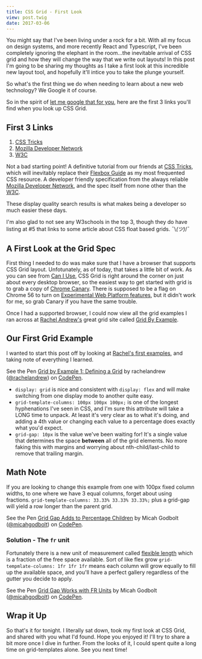 ```yaml
---
title: CSS Grid - First Look
view: post.twig
date: 2017-03-06
---
```


You might say that I've been living under a rock for a bit. With all my focus on design systems, and more recently React and Typescript, I've been completely ignoring the elephant in the room...the inevitable arrival of CSS grid and how they will change the way that we write out layouts! In this post I'm going to be sharing my thoughts as I take a first look at this incredible new layout tool, and hopefully it'll intice you to take the plunge yourself.

So what's the first thing we do when needing to learn about a new web technology? We Google it of course.

So in the spirit of [let me google that for you](http://lmgtfy.com/?q=css+grid), here are the first 3 links you'll find when you look up CSS Grid.

## First 3 Links

1. [CSS Tricks](https://css-tricks.com/snippets/css/complete-guide-grid/)
2. [Mozilla Developer Network](https://developer.mozilla.org/en-US/docs/Web/CSS/CSS_Grid_Layout)
3. [W3C](https://www.w3.org/TR/css3-grid-layout/)

Not a bad starting point! A definitive tutorial from our friends at [CSS Tricks](https://css-tricks.com), which will inevitably replace their [Flexbox Guide](https://css-tricks.com/snippets/css/a-guide-to-flexbox/) as my most frequented CSS resource. A developer friendly specification from the always reliable [Mozilla Developer Network](https://developer.mozilla.org), and the spec itself from none other than the [W3C](https://www.w3.org). 

These display quality search results is what makes being a developer so much easier these days.

I'm also glad to not see any W3schools in the top 3, though they do have listing at #5 that links to some article about CSS float based grids. ¯\\_(ツ)_/¯

## A First Look at the Grid Spec

First thing I needed to do was make sure that I have a browser that supports CSS Grid layout. Unfotunately, as of today, that takes a little bit of work. As you can see from [Can I Use](http://caniuse.com/#feat=css-grid), CSS Grid is right around the corner on just about every desktop browser, so the easiest way to get started with grid is to grab a copy of [Chrome Canary](https://www.google.com/chrome/browser/canary.html). There is supposed to be a flag on Chrome 56 to turn on [Experimental Web Platform features](chrome://flags/#enable-experimental-web-platform-features), but it didn't work for me, so grab Canary if you have the same trouble. 

Once I had a supported browser, I could now view all the grid examples I ran across at [Rachel Andrew's](https://twitter.com/rachelandrew) great grid site called [Grid By Example](http://gridbyexample.com/examples/).  

## Our First Grid Example

I wanted to start this post off by looking at [Rachel's first examples](http://codepen.io/rachelandrew/pen/BNXyQa), and taking note of everything I learned.

<p data-height="265" data-theme-id="0" data-slug-hash="BNXyQa" data-default-tab="css,result" data-user="rachelandrew" data-embed-version="2" data-pen-title="Grid by Example 1: Defining a Grid" class="codepen">See the Pen <a href="https://codepen.io/rachelandrew/pen/BNXyQa/">Grid by Example 1: Defining a Grid</a> by rachelandrew (<a href="http://codepen.io/rachelandrew">@rachelandrew</a>) on <a href="http://codepen.io">CodePen</a>.</p>



- `display: grid` is nice and consistent with `display: flex` and will make switching from one display mode to another quite easy.
- `grid-template-columns: 100px 100px 100px;` is one of the longest hyphenations I've seen in CSS, and I'm sure this attribute will take a LONG time to unpack. At least it's very clear as to what it's doing, and adding a 4th value or changing each value to a percentage does exactly what you'd expect.
- `grid-gap: 10px` is the value we've been waiting for! It's a single value that determines the space __between__ all of the grid elements. No more faking this with margins and worrying about nth-child/last-child to remove that trailing margin. 

## Math Note

If you are looking to change this example from one with 100px fixed column widths, to one where we have 3 equal columns, forget about using fractions. `grid-template-columns: 33.33% 33.33% 33.33%;` plus a grid-gap will yield a row longer than the parent grid. 

<p data-height="265" data-theme-id="0" data-slug-hash="vxyyxr" data-default-tab="css,result" data-user="micahgodbolt" data-embed-version="2" data-pen-title="Grid Gap Adds to Percentage Children" class="codepen">See the Pen <a href="http://codepen.io/micahgodbolt/pen/vxyyxr/">Grid Gap Adds to Percentage Children</a> by Micah Godbolt (<a href="http://codepen.io/micahgodbolt">@micahgodbolt</a>) on <a href="http://codepen.io">CodePen</a>.</p>

### Solution - The `fr` unit

Fortunately there is a new unit of measurement called [flexible length](https://www.w3.org/TR/css3-grid-layout/#fr-unit) which is a fraction of the free space available. Sort of like flex grow `grid-tempmlate-columns: 1fr 1fr 1fr` means each column will grow equally to fill up the available space, and you'll have a perfect gallery regardless of the gutter you decide to apply.

<p data-height="265" data-theme-id="0" data-slug-hash="yMVVbY" data-default-tab="css,result" data-user="micahgodbolt" data-embed-version="2" data-pen-title="Grid Gap Works with FR Units" class="codepen">See the Pen <a href="http://codepen.io/micahgodbolt/pen/yMVVbY/">Grid Gap Works with FR Units</a> by Micah Godbolt (<a href="http://codepen.io/micahgodbolt">@micahgodbolt</a>) on <a href="http://codepen.io">CodePen</a>.</p>


## Wrap it Up

So that's it for tonight. I literally sat down, took my first look at CSS Grid, and shared with you what I'd found. Hope you enjoyed it! I'll try to share a bit more once I dive in further. From the looks of it, I could spent quite a long time on grid-templates alone. See you next time!

<script async src="https://production-assets.codepen.io/assets/embed/ei.js"></script>